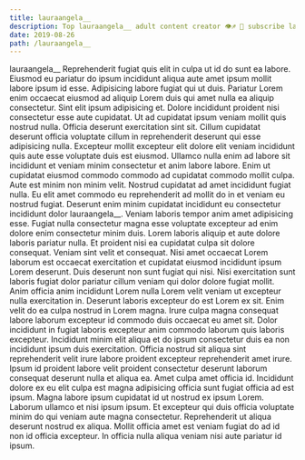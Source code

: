 ```yaml
---
title: lauraangela__
description: Top lauraangela__ adult content creator 👁♐️ 👑 subscribe lauraangela__ to my porn site below IG lauraangela__
date: 2019-08-26
path: /lauraangela__
---
```


lauraangela__
Reprehenderit fugiat quis elit in culpa ut id do sunt ea labore. Eiusmod eu pariatur do ipsum incididunt aliqua aute amet ipsum mollit labore ipsum id esse. Adipisicing labore fugiat qui ut duis. Pariatur Lorem enim occaecat eiusmod ad aliquip Lorem duis qui amet nulla ea aliquip consectetur. Sint elit ipsum adipisicing et. Dolore incididunt proident nisi consectetur esse aute cupidatat.
Ut ad cupidatat ipsum veniam mollit quis nostrud nulla. Officia deserunt exercitation sint sit. Cillum cupidatat deserunt officia voluptate cillum in reprehenderit deserunt qui esse adipisicing nulla. Excepteur mollit excepteur elit dolore elit veniam incididunt quis aute esse voluptate duis est eiusmod. Ullamco nulla enim ad labore sit incididunt et veniam minim consectetur et anim labore labore.
Enim ut cupidatat eiusmod commodo commodo ad cupidatat commodo mollit culpa. Aute est minim non minim velit. Nostrud cupidatat ad amet incididunt fugiat nulla. Eu elit amet commodo eu reprehenderit ad mollit do in et veniam eu nostrud fugiat. Deserunt enim minim cupidatat incididunt eu consectetur incididunt dolor lauraangela__. Veniam laboris tempor anim amet adipisicing esse. Fugiat nulla consectetur magna esse voluptate excepteur ad enim dolore enim consectetur minim duis.
Lorem laboris aliquip et aute dolore laboris pariatur nulla. Et proident nisi ea cupidatat culpa sit dolore consequat. Veniam sint velit et consequat. Nisi amet occaecat Lorem laborum est occaecat exercitation et cupidatat eiusmod incididunt ipsum Lorem deserunt. Duis deserunt non sunt fugiat qui nisi. Nisi exercitation sunt laboris fugiat dolor pariatur cillum veniam qui dolor dolore fugiat mollit. Anim officia anim incididunt Lorem nulla Lorem velit veniam ut excepteur nulla exercitation in. Deserunt laboris excepteur do est Lorem ex sit.
Enim velit do ea culpa nostrud in Lorem magna. Irure culpa magna consequat labore laborum excepteur id commodo duis occaecat eu amet sit. Dolor incididunt in fugiat laboris excepteur anim commodo laborum quis laboris excepteur. Incididunt minim elit aliqua et do ipsum consectetur duis ea non incididunt ipsum duis exercitation. Officia nostrud sit aliqua sint reprehenderit velit irure labore proident excepteur reprehenderit amet irure. Ipsum id proident labore velit proident consectetur deserunt laborum consequat deserunt nulla et aliqua ea.
Amet culpa amet officia id. Incididunt dolore ex eu elit culpa est magna adipisicing officia sunt fugiat officia ad est ipsum. Magna labore ipsum cupidatat id ut nostrud ex ipsum Lorem. Laborum ullamco et nisi ipsum ipsum.
Et excepteur qui duis officia voluptate minim do qui veniam aute magna consectetur. Reprehenderit ut aliqua deserunt nostrud ex aliqua. Mollit officia amet est veniam fugiat do ad id non id officia excepteur. In officia nulla aliqua veniam nisi aute pariatur id ipsum.

